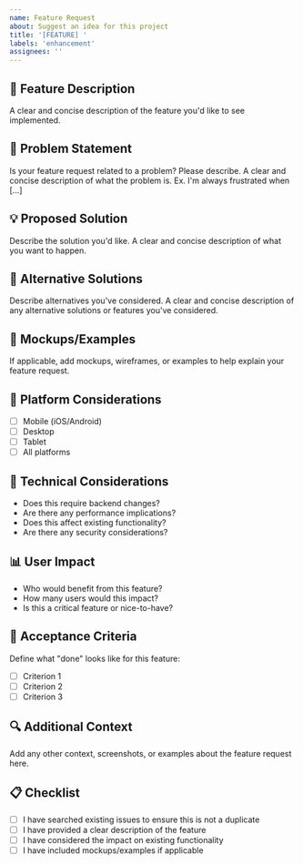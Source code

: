 ```yaml
---
name: Feature Request
about: Suggest an idea for this project
title: '[FEATURE] '
labels: 'enhancement'
assignees: ''
---
```


## 🚀 Feature Description
A clear and concise description of the feature you'd like to see implemented.

## 🎯 Problem Statement
Is your feature request related to a problem? Please describe.
A clear and concise description of what the problem is. Ex. I'm always frustrated when [...]

## 💡 Proposed Solution
Describe the solution you'd like.
A clear and concise description of what you want to happen.

## 🔄 Alternative Solutions
Describe alternatives you've considered.
A clear and concise description of any alternative solutions or features you've considered.

## 🎨 Mockups/Examples
If applicable, add mockups, wireframes, or examples to help explain your feature request.

## 📱 Platform Considerations
- [ ] Mobile (iOS/Android)
- [ ] Desktop
- [ ] Tablet
- [ ] All platforms

## 🔧 Technical Considerations
- Does this require backend changes?
- Are there any performance implications?
- Does this affect existing functionality?
- Are there any security considerations?

## 📊 User Impact
- Who would benefit from this feature?
- How many users would this impact?
- Is this a critical feature or nice-to-have?

## 🎯 Acceptance Criteria
Define what "done" looks like for this feature:
- [ ] Criterion 1
- [ ] Criterion 2
- [ ] Criterion 3

## 🔍 Additional Context
Add any other context, screenshots, or examples about the feature request here.

## 📋 Checklist
- [ ] I have searched existing issues to ensure this is not a duplicate
- [ ] I have provided a clear description of the feature
- [ ] I have considered the impact on existing functionality
- [ ] I have included mockups/examples if applicable
